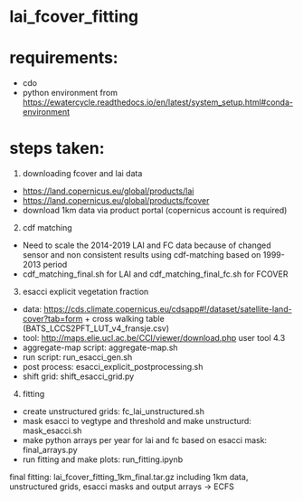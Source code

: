 # lai_fcover_fitting

# requirements:
- cdo
- python environment from https://ewatercycle.readthedocs.io/en/latest/system_setup.html#conda-environment

# steps taken:
1. downloading fcover and lai data
- https://land.copernicus.eu/global/products/lai
- https://land.copernicus.eu/global/products/fcover
- download 1km data via product portal (copernicus account is required)

2. cdf matching
- Need to scale the 2014-2019 LAI and FC data because of changed sensor and non consistent results using cdf-matching based on 1999-2013 period
- cdf_matching_final.sh for LAI and cdf_matching_final_fc.sh for FCOVER

3. esacci explicit vegetation fraction
- data: https://cds.climate.copernicus.eu/cdsapp#!/dataset/satellite-land-cover?tab=form + cross walking table (BATS_LCCS2PFT_LUT_v4_fransje.csv)
- tool: http://maps.elie.ucl.ac.be/CCI/viewer/download.php user tool 4.3
- aggregate-map script: aggregate-map.sh
- run script: run_esacci_gen.sh
- post process: esacci_explicit_postprocessing.sh
- shift grid: shift_esacci_grid.py

4. fitting 
- create unstructured grids: fc_lai_unstructured.sh
- mask esacci to vegtype and threshold and make unstructurd: mask_esacci.sh
- make python arrays per year for lai and fc based on esacci mask: final_arrays.py
- run fitting and make plots: run_fitting.ipynb

final fitting: lai_fcover_fitting_1km_final.tar.gz including 1km data, unstructured grids, esacci masks and output arrays -> ECFS
